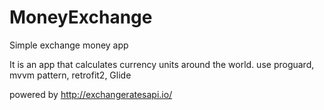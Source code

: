 # MoneyExchange
Simple exchange money app

It is an app that calculates currency units around the world.
use proguard, mvvm pattern, retrofit2, Glide

powered by
http://exchangeratesapi.io/
